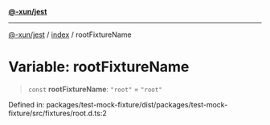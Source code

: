 [**@-xun/jest**](../../README.md)

***

[@-xun/jest](../../README.md) / [index](../README.md) / rootFixtureName

# Variable: rootFixtureName

> `const` **rootFixtureName**: `"root"` = `"root"`

Defined in: packages/test-mock-fixture/dist/packages/test-mock-fixture/src/fixtures/root.d.ts:2
